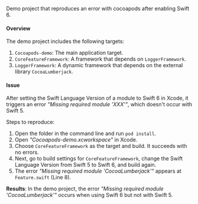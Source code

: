 Demo project that reproduces an error with cocoapods after enabling Swift 6.

#### Overview

The demo project includes the following targets:
1.	`Cocoapods-demo`: The main application target.
2.	`CoreFeatureFramework`: A framework that depends on `LoggerFramework`.
3.	`LoggerFramework`: A dynamic framework that depends on the external library `CocoaLumberjack`.


#### Issue

After setting the Swift Language Version of a module to Swift 6 in Xcode, it triggers an error *"Missing required module 'XXX'"*, which doesn't occur with Swift 5.

Steps to reproduce:
1. Open the folder in the command line and run `pod install`.
2. Open *"Cocoapods-demo.xcworkspace"* in Xcode.
3. Choose `CoreFeatureFramework` as the target and build. It succeeds with no errors.
4. Next, go to build settings for `CoreFeatureFramework`, change the Swift Language Version from Swift 5 to Swift 6, and build again.
5. The error *"Missing required module 'CocoaLumberjack'"* appears at `Feature.swift` (Line 8).

**Results**:
In the demo project, the error *"Missing required module 'CocoaLumberjack'"* occurs when using Swift 6 but not with Swift 5.